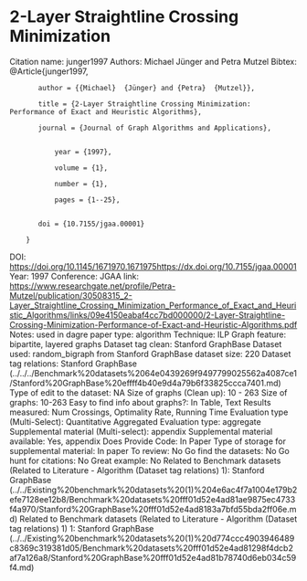 # 2-Layer Straightline Crossing Minimization

Citation name: junger1997
Authors: Michael Jünger and Petra Mutzel
Bibtex: @Article{junger1997,

           author = {{Michael}  {Jünger} and {Petra}  {Mutzel}},

           title = {2-Layer Straightline Crossing Minimization: Performance of Exact and Heuristic Algorithms},

           journal = {Journal of Graph Algorithms and Applications},

        
               year = {1997},

               volume = {1},

               number = {1},

               pages = {1--25},

        
           doi = {10.7155/jgaa.00001}

        }
DOI: https://doi.org/10.1145/1671970.1671975https://dx.doi.org/10.7155/jgaa.00001
Year: 1997
Conference: JGAA
link: https://www.researchgate.net/profile/Petra-Mutzel/publication/30508315_2-Layer_Straightline_Crossing_Minimization_Performance_of_Exact_and_Heuristic_Algorithms/links/09e4150eabaf4cc7bd000000/2-Layer-Straightline-Crossing-Minimization-Performance-of-Exact-and-Heuristic-Algorithms.pdf
Notes: used in dagre
paper type: algorithm
Technique: ILP
Graph feature: bipartite, layered graphs
Dataset tag clean: Stanford GraphBase
Dataset used: random_bigraph from Stanford GraphBase
dataset size: 220
Dataset tag relations: Stanford GraphBase (../../../Benchmark%20datasets%2064e0439269f9497799025562a4087ce1/Stanford%20GraphBase%20effff4b40e9d4a79b6f33825ccca7401.md)
Type of edit to the dataset: NA
Size of graphs (Clean up): 10 - 263
Size of graphs: 10-263
Easy to find info about graphs?: In Table, Text
Results measured: Num Crossings, Optimality Rate, Running Time
Evaluation type (Multi-Select): Quantitative Aggregated
Evaluation type: aggregate
Supplemental material (Multi-select): appendix
Supplemental material available: Yes, appendix
Does Provide Code: In Paper
Type of storage for supplemental material: In paper
To review: No
Go find the datasets: No
Go hunt for citations: No
Great example: No
Related to Benchmark datasets (Related to Literature - Algorithm (Dataset tag relations) 1): Stanford GraphBase (../../Existing%20benchmark%20datasets%20(1)%204e6ac4f7a1004e179b2efe7128ee12b8/Benchmark%20datasets%20fff01d52e4ad81ae9875ec4733f4a970/Stanford%20GraphBase%20fff01d52e4ad8183a7bfd55bda2ff06e.md)
Related to Benchmark datasets (Related to Literature - Algorithm (Dataset tag relations) 1) 1: Stanford GraphBase (../../Existing%20benchmark%20datasets%20(1)%20d774ccc4903946489c8369c319381d05/Benchmark%20datasets%20fff01d52e4ad81298f4dcb2af7a126a8/Stanford%20GraphBase%20fff01d52e4ad81b78740d6eb034c59f4.md)